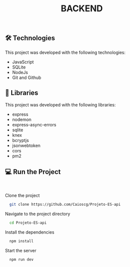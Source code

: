 <h1 align="center">BACKEND</h1>

<br>

## 🛠️ Technologies

This project was developed with the following technologies:

- JavaScript
- SQLite
- NodeJs
- Git and Github

## 📖 Libraries

This project was developed with the following libraries:

- express
- nodemon
- express-async-errors
- sqlite
- knex
- bcryptjs
- jsonwebtoken
- cors
- pm2

## 💻 Run the Project

<br>

Clone the project

```bash
  git clone https://github.com/Caioscg/Projeto-ES-api
```

Navigate to the project directory

```bash
  cd Projeto-ES-api
```

Install the dependencies

```bash
  npm install
```

Start the server

```bash
  npm run dev
```